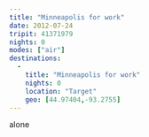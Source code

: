 ```yaml
---
title: "Minneapolis for work"
date: 2012-07-24
tripit: 41371979
nights: 0
modes: ["air"]
destinations:
  -
    title: "Minneapolis for work"
    nights: 0
    location: "Target"
    geo: [44.97404,-93.2755]
---
```


alone
